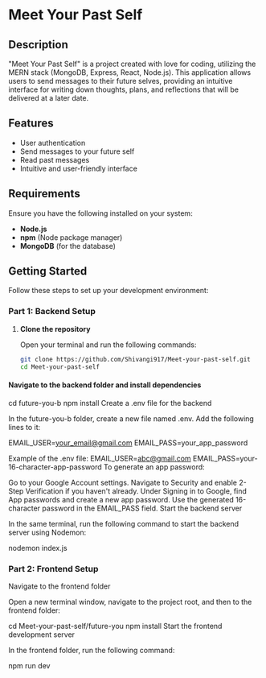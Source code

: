 # Meet Your Past Self

## Description

"Meet Your Past Self" is a project created with love for coding, utilizing the MERN stack (MongoDB, Express, React, Node.js). This application allows users to send messages to their future selves, providing an intuitive interface for writing down thoughts, plans, and reflections that will be delivered at a later date.

## Features

- User authentication
- Send messages to your future self
- Read past messages
- Intuitive and user-friendly interface

## Requirements

Ensure you have the following installed on your system:

- **Node.js**
- **npm** (Node package manager)
- **MongoDB** (for the database)

## Getting Started

Follow these steps to set up your development environment:

### Part 1: Backend Setup

1. **Clone the repository**

   Open your terminal and run the following commands:

   ```bash
   git clone https://github.com/Shivangi917/Meet-your-past-self.git
   cd Meet-your-past-self
   
#### Navigate to the backend folder and install dependencies
cd future-you-b
npm install
Create a .env file for the backend

In the future-you-b folder, create a new file named .env. Add the following lines to it:

EMAIL_USER=your_email@gmail.com
EMAIL_PASS=your_app_password

Example of the .env file:
EMAIL_USER=abc@gmail.com
EMAIL_PASS=your-16-character-app-password
To generate an app password:

Go to your Google Account settings.
Navigate to Security and enable 2-Step Verification if you haven't already.
Under Signing in to Google, find App passwords and create a new app password.
Use the generated 16-character password in the EMAIL_PASS field.
Start the backend server

In the same terminal, run the following command to start the backend server using Nodemon:

nodemon index.js


### Part 2: Frontend Setup
Navigate to the frontend folder

Open a new terminal window, navigate to the project root, and then to the frontend folder:

cd Meet-your-past-self/future-you
npm install
Start the frontend development server

In the frontend folder, run the following command:

npm run dev
